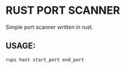 # RUST PORT SCANNER

Simple port scanner written in rust.



## USAGE: 

```
rups host start_port end_port

```

